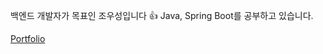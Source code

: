 백엔드 개발자가 목표인 조우성입니다 👍
Java, Spring Boot를 공부하고 있습니다.

[Portfolio](https://woosung-cho-dev.notion.site/WooSung-Cho-Portfolio-76fd9e00dbf04933b02fe6dd568d4b93?pvs=4)
